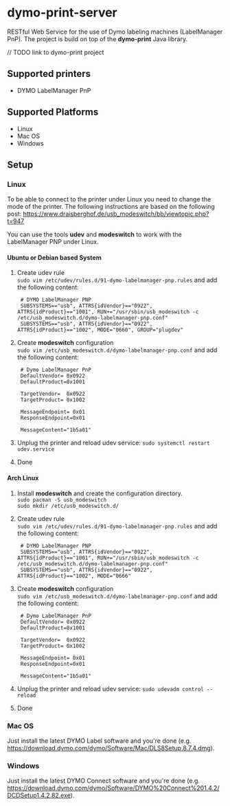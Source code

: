 # dymo-print-server
RESTful Web Service for the use of Dymo labeling machines (LabelManager PnP).
The project is build on top of the __dymo-print__ Java library.

// TODO link to dymo-print project


## Supported printers
- DYMO LabelManager PnP

## Supported Platforms
- Linux
- Mac OS
- Windows

## Setup

### Linux
To be able to connect to the printer under Linux you need to change the mode of the printer. 
The following instructions are based on the following post: https://www.draisberghof.de/usb_modeswitch/bb/viewtopic.php?t=947

You can use the tools __udev__ and __modeswitch__ to work with the LabelManager PNP under Linux.
#### Ubuntu or Debian based System
1. Create udev rule  
   `sudo vim /etc/udev/rules.d/91-dymo-labelmanager-pnp.rules` and add the following content:
  
        # DYMO LabelManager PNP
        SUBSYSTEMS=="usb", ATTRS{idVendor}=="0922", ATTRS{idProduct}=="1001", RUN+="/usr/sbin/usb_modeswitch -c /etc/usb_modeswitch.d/dymo-labelmanager-pnp.conf"
        SUBSYSTEMS=="usb", ATTRS{idVendor}=="0922", ATTRS{idProduct}=="1002", MODE="0660", GROUP="plugdev"
2. Create __modeswitch__ configuration  
   `sudo vim /etc/usb_modeswitch.d/dymo-labelmanager-pnp.conf` and add the following content:
  
        # Dymo LabelManager PnP
        DefaultVendor= 0x0922
        DefaultProduct=0x1001
        
        TargetVendor=  0x0922
        TargetProduct= 0x1002
        
        MessageEndpoint= 0x01
        ResponseEndpoint=0x01
        
        MessageContent="1b5a01"
3. Unplug the printer and reload udev service: `sudo systemctl restart udev.service`
4. Done
#### Arch Linux
1. Install __modeswitch__ and create the configuration directory.  
  `sudo pacman -S usb_modeswitch`  
  `sudo mkdir /etc/usb_modeswitch.d/`
2. Create udev rule  
  `sudo vim /etc/udev/rules.d/91-dymo-labelmanager-pnp.rules` and add the following content:  
  
        # DYMO LabelManager PNP
        SUBSYSTEMS=="usb", ATTRS{idVendor}=="0922", ATTRS{idProduct}=="1001", RUN+="/usr/sbin/usb_modeswitch -c /etc/usb_modeswitch.d/dymo-labelmanager-pnp.conf"
        SUBSYSTEMS=="usb", ATTRS{idVendor}=="0922", ATTRS{idProduct}=="1002", MODE="0666"
3. Create __modeswitch__ configuration  
  `sudo vim /etc/usb_modeswitch.d/dymo-labelmanager-pnp.conf` and add the following content:
  
        # Dymo LabelManager PnP
        DefaultVendor= 0x0922
        DefaultProduct=0x1001
        
        TargetVendor=  0x0922
        TargetProduct= 0x1002
        
        MessageEndpoint= 0x01
        ResponseEndpoint=0x01
        
        MessageContent="1b5a01"
4. Unplug the printer and reload udev service: `sudo udevadm control --reload`
5. Done

### Mac OS

Just install the latest DYMO Label software and you're done 
(e.g. https://download.dymo.com/dymo/Software/Mac/DLS8Setup.8.7.4.dmg).

### Windows

Just install the latest DYMO Connect software and you're done (e.g. https://download.dymo.com/dymo/Software/DYMO%20Connect%201.4.2/DCDSetup1.4.2.82.exe).
